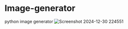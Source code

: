 # Image-generator
python image generator
![Screenshot 2024-12-30 224551](https://github.com/user-attachments/assets/cda0a978-3702-47bc-ad4f-37601ac3044e)
